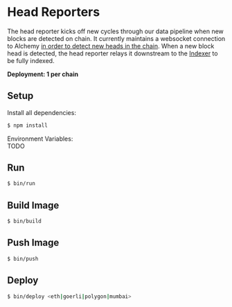 # Head Reporters

The head reporter kicks off new cycles through our data pipeline when new blocks are detected on chain. It currently maintains a websocket connection to Alchemy [in order to detect new heads in the chain](https://docs.alchemy.com/reference/newheads). When a new block head is detected, the head reporter relays it downstream to the [Indexer](/indexers/) to be fully indexed.

**Deployment: 1 per chain**

## Setup

Install all dependencies:
```bash
$ npm install
```

Environment Variables:<br>
TODO

## Run

```bash
$ bin/run
```

## Build Image

```bash
$ bin/build
```

## Push Image

```bash
$ bin/push
```

## Deploy

```bash
$ bin/deploy <eth|goerli|polygon|mumbai>
```